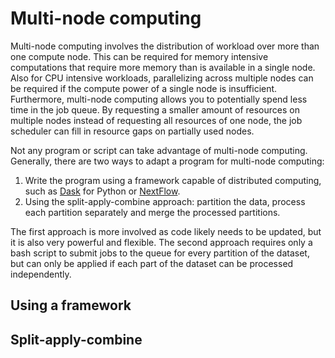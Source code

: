 # Multi-node computing

Multi-node computing involves the distribution of workload over more than one compute node. This can be required for
memory intensive computations that require more memory than is available in a single node. Also for CPU intensive
workloads, parallelizing across multiple nodes can be required if the compute power of a single node is insufficient.
Furthermore, multi-node computing allows you to potentially spend less time in the job queue. By requesting a smaller
amount of resources on multiple nodes instead of requesting all resources of one node, the job scheduler can fill in
resource gaps on partially used nodes.

Not any program or script can take advantage of multi-node computing. Generally, there are two ways to adapt
a program for multi-node computing:
1. Write the program using a framework capable of distributed computing, such as [Dask](https://www.dask.org/) for
   Python or [NextFlow](https://www.nextflow.io/docs/latest/index.html).
2. Using the split-apply-combine approach: partition the data, process each partition separately and merge the processed
   partitions.

The first approach is more involved as code likely needs to be updated, but it is also very powerful and flexible. The
second approach requires only a bash script to submit jobs to the queue for every partition of the dataset, but can only
be applied if each part of the dataset can be processed independently.

## Using a framework

## Split-apply-combine

